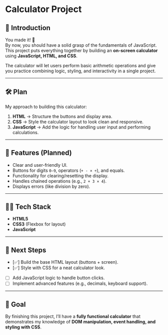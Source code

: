 # Calculator Project

## 📖 Introduction

You made it! 🎉  
By now, you should have a solid grasp of the fundamentals of JavaScript. This project puts everything together by building an **on-screen calculator** using **JavaScript, HTML, and CSS**.

The calculator will let users perform basic arithmetic operations and give you practice combining logic, styling, and interactivity in a single project.

---

## 🛠️ Plan

My approach to building this calculator:

1. **HTML** → Structure the buttons and display area.
2. **CSS** → Style the calculator layout to look clean and responsive.
3. **JavaScript** → Add the logic for handling user input and performing calculations.

---

## 🚀 Features (Planned)

- Clear and user-friendly UI.
- Buttons for digits `0–9`, operators (`+ - × ÷`), and equals.
- Functionality for clearing/resetting the display.
- Handles chained operations (e.g., `2 + 3 × 4`).
- Displays errors (like division by zero).

---

## 🧑‍💻 Tech Stack

- **HTML5**
- **CSS3** (Flexbox for layout)
- **JavaScript**

---

## 📅 Next Steps

- [✅] Build the base HTML layout (buttons + screen).
- [✅] Style with CSS for a neat calculator look.
- [ ] Add JavaScript logic to handle button clicks.
- [ ] Implement advanced features (e.g., decimals, keyboard support).

---

## 🎯 Goal

By finishing this project, I’ll have a **fully functional calculator** that demonstrates my knowledge of **DOM manipulation, event handling, and styling with CSS**.
